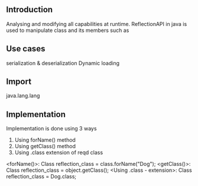 ## Introduction ##

Analysing and modifying all capabilities at runtime.
ReflectionAPI in java is used to manipulate class and its members such as <Fields> <Methods> <Constructor>

## Use cases ##
serialization & deserialization
Dynamic loading

## Import ##
java.lang.lang

## Implementation ##
Implementation is done using 3 ways
1. Using forName() method
2. Using getClass() method
3. Using .class extension of reqd class

<forName()>: Class reflection_class = class.forName("Dog");
<getClass()>: Class reflection_class = object.getClass();
<Using .class - extension>: Class reflection_class = Dog.class;